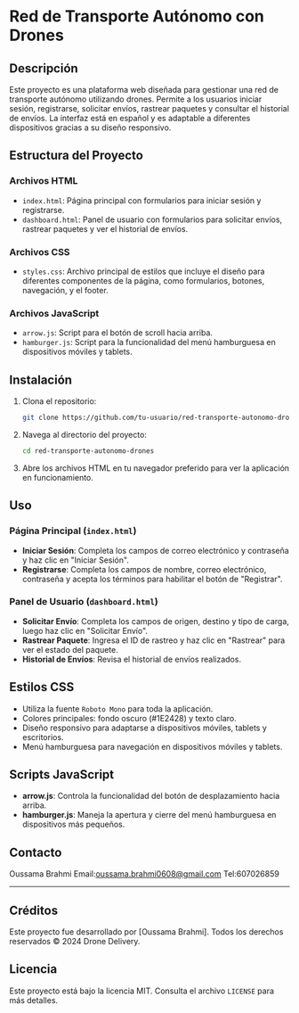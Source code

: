 # Red de Transporte Autónomo con Drones

## Descripción

Este proyecto es una plataforma web diseñada para gestionar una red de transporte autónomo utilizando drones. Permite a los usuarios iniciar sesión, registrarse, solicitar envíos, rastrear paquetes y consultar el historial de envíos. La interfaz está en español y es adaptable a diferentes dispositivos gracias a su diseño responsivo.

## Estructura del Proyecto

### Archivos HTML

- `index.html`: Página principal con formularios para iniciar sesión y registrarse.
- `dashboard.html`: Panel de usuario con formularios para solicitar envíos, rastrear paquetes y ver el historial de envíos.

### Archivos CSS

- `styles.css`: Archivo principal de estilos que incluye el diseño para diferentes componentes de la página, como formularios, botones, navegación, y el footer.

### Archivos JavaScript

- `arrow.js`: Script para el botón de scroll hacia arriba.
- `hamburger.js`: Script para la funcionalidad del menú hamburguesa en dispositivos móviles y tablets.

## Instalación

1. Clona el repositorio:

    ```bash
    git clone https://github.com/tu-usuario/red-transporte-autonomo-drones.git
    ```

2. Navega al directorio del proyecto:

    ```bash
    cd red-transporte-autonomo-drones
    ```

3. Abre los archivos HTML en tu navegador preferido para ver la aplicación en funcionamiento.

## Uso

### Página Principal (`index.html`)

- **Iniciar Sesión**: Completa los campos de correo electrónico y contraseña y haz clic en "Iniciar Sesión".
- **Registrarse**: Completa los campos de nombre, correo electrónico, contraseña y acepta los términos para habilitar el botón de "Registrar".

### Panel de Usuario (`dashboard.html`)

- **Solicitar Envío**: Completa los campos de origen, destino y tipo de carga, luego haz clic en "Solicitar Envío".
- **Rastrear Paquete**: Ingresa el ID de rastreo y haz clic en "Rastrear" para ver el estado del paquete.
- **Historial de Envíos**: Revisa el historial de envíos realizados.

## Estilos CSS

- Utiliza la fuente `Roboto Mono` para toda la aplicación.
- Colores principales: fondo oscuro (#1E2428) y texto claro.
- Diseño responsivo para adaptarse a dispositivos móviles, tablets y escritorios.
- Menú hamburguesa para navegación en dispositivos móviles y tablets.

## Scripts JavaScript

- **arrow.js**: Controla la funcionalidad del botón de desplazamiento hacia arriba.
- **hamburger.js**: Maneja la apertura y cierre del menú hamburguesa en dispositivos más pequeños.

## Contacto

Oussama Brahmi
Email:oussama.brahmi0608@gmail.com
Tel:607026859

---

## Créditos

Este proyecto fue desarrollado por [Oussama Brahmi]. Todos los derechos reservados &copy; 2024 Drone Delivery.

## Licencia

Este proyecto está bajo la licencia MIT. Consulta el archivo `LICENSE` para más detalles.